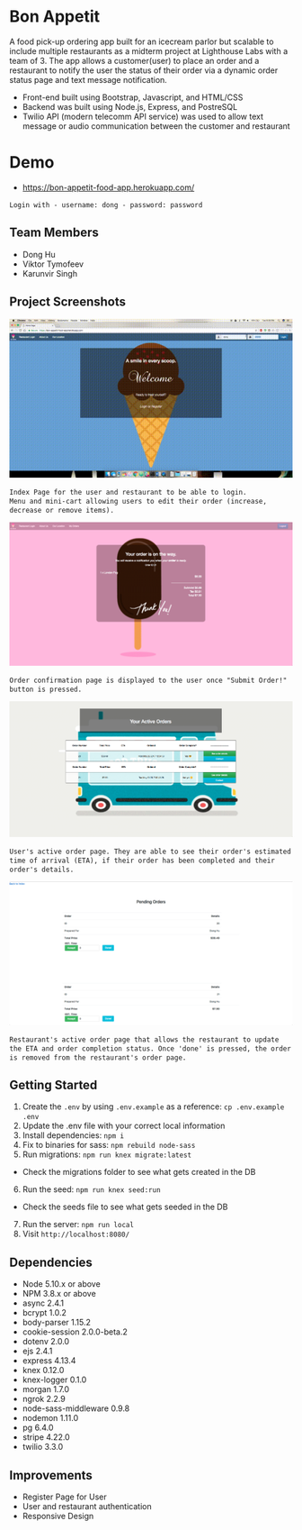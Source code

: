 # Bon Appetit

A food pick-up ordering app built for an icecream parlor but scalable to include multiple restaurants as a midterm project at Lighthouse Labs with a team of 3. The app allows a customer(user) to place an order and a restaurant to notify the user the status of their order via a dynamic order status page and text message notification.

* Front-end built using Bootstrap, Javascript, and HTML/CSS
* Backend was built using Node.js, Express, and PostreSQL
* Twilio API (modern telecomm API service) was used to allow text message or audio communication between the customer and restaurant

# Demo
* https://bon-appetit-food-app.herokuapp.com/

```
Login with - username: dong - password: password
```

## Team Members
* Dong Hu
* Viktor Tymofeev
* Karunvir Singh

## Project Screenshots
![](./assets/1.gif)

```
Index Page for the user and restaurant to be able to login.
Menu and mini-cart allowing users to edit their order (increase, decrease or remove items).
```

![](./assets/screenshot4.png)

```
Order confirmation page is displayed to the user once "Submit Order!" button is pressed.
```

![](./assets/screenshot5.png)

```
User's active order page. They are able to see their order's estimated time of arrival (ETA), if their order has been completed and their order's details.
```

![](./assets/screenshot6.png)

```
Restaurant's active order page that allows the restaurant to update the ETA and order completion status. Once 'done' is pressed, the order is removed from the restaurant's order page.
```

## Getting Started

1. Create the `.env` by using `.env.example` as a reference: `cp .env.example .env`
2. Update the .env file with your correct local information
3. Install dependencies: `npm i`
4. Fix to binaries for sass: `npm rebuild node-sass`
5. Run migrations: `npm run knex migrate:latest`
  * Check the migrations folder to see what gets created in the DB
6. Run the seed: `npm run knex seed:run`
  * Check the seeds file to see what gets seeded in the DB
7. Run the server: `npm run local`
8. Visit `http://localhost:8080/`

## Dependencies

* Node 5.10.x or above
* NPM 3.8.x or above
* async 2.4.1
* bcrypt 1.0.2
* body-parser 1.15.2
* cookie-session 2.0.0-beta.2
* dotenv 2.0.0
* ejs 2.4.1
* express 4.13.4
* knex 0.12.0
* knex-logger 0.1.0
* morgan 1.7.0
* ngrok 2.2.9
* node-sass-middleware 0.9.8
* nodemon 1.11.0
* pg 6.4.0
* stripe 4.22.0
* twilio 3.3.0

## Improvements
* Register Page for User
* User and restaurant authentication
* Responsive Design
